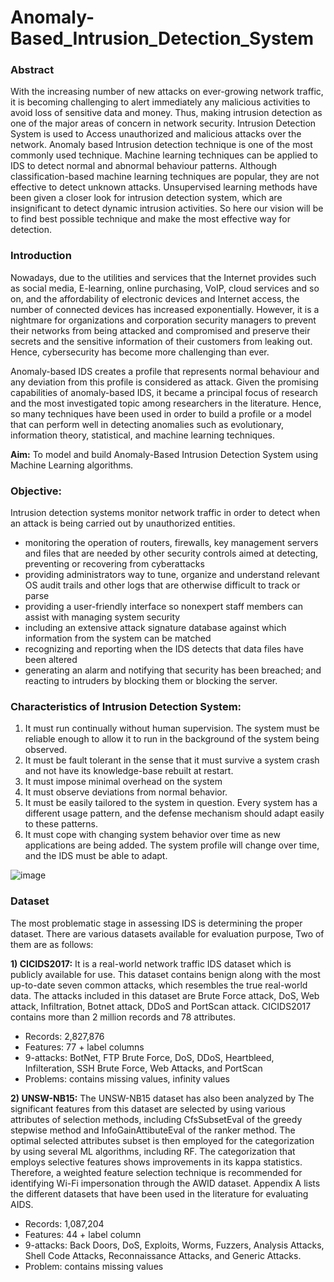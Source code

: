 # Anomaly-Based_Intrusion_Detection_System

### Abstract
With the increasing number of new attacks on ever-growing network traffic, it is becoming challenging to alert immediately any malicious activities to avoid loss of sensitive data and money. Thus, making intrusion detection as one of the major areas of concern in network security. Intrusion Detection System is used to Access unauthorized and malicious attacks over the network. Anomaly based Intrusion detection technique is one of the most commonly used technique. Machine learning techniques can be applied to IDS to detect normal and abnormal behaviour patterns. Although classification-based machine learning techniques are popular, they are not effective to detect unknown attacks. Unsupervised learning methods have been given a closer look for intrusion detection system, which are insignificant to detect dynamic intrusion activities. So here our vision will be to find best possible technique and make the most effective way for detection.


### Introduction
Nowadays, due to the utilities and services that the Internet provides such as social media, E-learning, online purchasing, VoIP, cloud services and so on, and the affordability of electronic devices and Internet access, the number of connected devices has increased exponentially. However, it is a nightmare for organizations and corporation security managers to prevent their networks from being attacked and compromised and preserve their secrets and the sensitive information of their customers from leaking out. Hence, cybersecurity has become more challenging than ever.

Anomaly-based IDS creates a profile that represents normal behaviour and any deviation from this profile is considered as attack. Given the promising capabilities of anomaly-based IDS, it became a principal focus of research and the most investigated topic among researchers in the literature. Hence, so many techniques have been used in order to build a profile or a model that can perform well in detecting anomalies such as evolutionary, information theory, statistical, and machine learning techniques.


**Aim:** To model and build Anomaly-Based Intrusion Detection System using Machine Learning algorithms.

### Objective:
Intrusion detection systems monitor network traffic in order to detect when an attack is being carried out by unauthorized entities.
* monitoring the operation of routers, firewalls, key management servers and files that are needed by other security controls aimed at detecting, preventing or recovering from cyberattacks
* providing administrators way to tune, organize and understand relevant OS audit trails and other logs that are otherwise difficult to track or parse
* providing a user-friendly interface so nonexpert staff members can assist with managing system security
* including an extensive attack signature database against which information from the system can be matched
* recognizing and reporting when the IDS detects that data files have been altered
* generating an alarm and notifying that security has been breached; and reacting to intruders by blocking them or blocking the server.


### Characteristics of Intrusion Detection System:
1) It must run continually without human supervision. The system must be reliable enough to allow it to run in the background of the system being observed.
2) It must be fault tolerant in the sense that it must survive a system crash and not have its knowledge-base rebuilt at restart.
3) It must impose minimal overhead on the system
4) It must observe deviations from normal behavior.
5) It must be easily tailored to the system in question. Every system has a different usage pattern, and the defense mechanism should adapt easily to these patterns.
6) It must cope with changing system behavior over time as new applications are being added. The system profile will change over time, and the IDS must be able to adapt.

![image](https://user-images.githubusercontent.com/63646378/147218692-eb24b6e7-6287-4e0a-9f3c-2f8ce41fce78.png)

### Dataset
The most problematic stage in assessing IDS is determining the proper dataset. There are various datasets available for evaluation purpose, Two of them are as follows:

**1) CICIDS2017:** It is a real-world network traffic IDS dataset which is publicly available for use. This dataset contains benign along with the most up-to-date seven common attacks, which resembles the true real-world data. The attacks included in this dataset are Brute Force attack, DoS, Web attack, Infiltration, Botnet attack, DDoS and PortScan attack. CICIDS2017 contains more than 2 million records and 78 attributes.
* Records: 2,827,876
* Features: 77 + label columns
* 9-attacks: BotNet, FTP Brute Force, DoS, DDoS, Heartbleed, Infilteration, SSH Brute Force, Web Attacks, and PortScan
* Problems: contains missing values, infinity values

**2) UNSW-NB15:** The UNSW-NB15 dataset has also been analyzed by The significant features from this dataset are selected by using various attributes of selection methods, including CfsSubsetEval of the greedy stepwise method and InfoGainAttibuteEval of the ranker method. The optimal selected attributes subset is then employed for the categorization by using several ML algorithms, including RF. The categorization that employs selective features shows improvements in its kappa statistics. Therefore, a weighted feature selection technique is recommended for identifying Wi-Fi impersonation through the AWID dataset. Appendix A lists the different datasets that have been used in the literature for evaluating AIDS.
* Records: 1,087,204
* Features: 44 + label column
* 9-attacks: Back Doors, DoS, Exploits, Worms, Fuzzers, Analysis Attacks, Shell Code Attacks, Reconnaissance Attacks, and Generic Attacks.
* Problem: contains missing values

